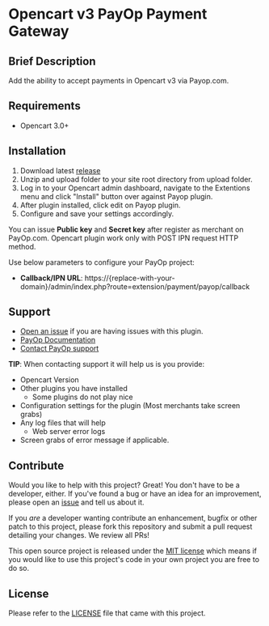 Opencart v3 PayOp Payment Gateway
=====================

## Brief Description

Add the ability to accept payments in Opencart v3 via Payop.com.

## Requirements

-  Opencart 3.0+


## Installation
 1. Download latest [release](https://github.com/Payop/opencart-v3-plugin/releases)
 2. Unzip and upload folder to your site root directory from upload folder.   
 2. Log in to your Opencart admin dashboard, navigate to the Extentions menu and click "Install" button over against Payop plugin.
 4. After plugin installed, click edit on Payop plugin.
 5. Configure and save your settings accordingly.

You can issue  **Public key** and **Secret key** after register as merchant on PayOp.com.
Opencart plugin work only with POST IPN request HTTP method.

Use below parameters to configure your PayOp project:
* **Callback/IPN URL**: https://{replace-with-your-domain}/admin/index.php?route=extension/payment/payop/callback

## Support

* [Open an issue](https://github.com/Payop/opencart-v3-plugin/issues) if you are having issues with this plugin.
* [PayOp Documentation](https://payop.com/en/documentation/common/)
* [Contact PayOp support](https://payop.com/en/contact-us/)
  
**TIP**: When contacting support it will help us is you provide:

* Opencart Version
* Other plugins you have installed
  * Some plugins do not play nice
* Configuration settings for the plugin (Most merchants take screen grabs)
* Any log files that will help
  * Web server error logs
* Screen grabs of error message if applicable.

## Contribute

Would you like to help with this project?  Great!  You don't have to be a developer, either.
If you've found a bug or have an idea for an improvement, please open an
[issue](https://github.com/Payop/opencart-v3-plugin/issues) and tell us about it.

If you *are* a developer wanting contribute an enhancement, bugfix or other patch to this project,
please fork this repository and submit a pull request detailing your changes.  We review all PRs!

This open source project is released under the [MIT license](http://opensource.org/licenses/MIT)
which means if you would like to use this project's code in your own project you are free to do so.


## License

Please refer to the 
[LICENSE](https://github.com/Payop/opencart-v3-plugin/blob/master/LICENSE)
file that came with this project.
